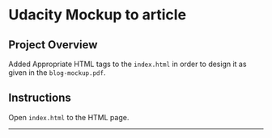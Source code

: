 # Udacity Mockup to article

## Project Overview
Added Appropriate HTML tags to the `index.html` in order to design it as
given in the `blog-mockup.pdf`.

## Instructions
Open `index.html` to the HTML page.

---
